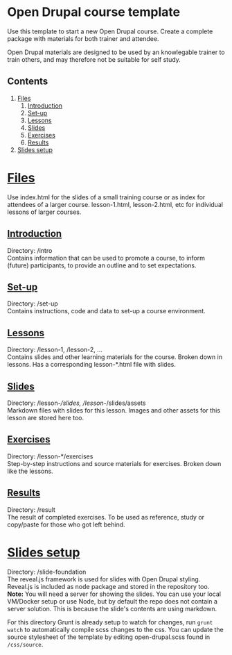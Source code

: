 # Open Drupal course template
Use this template to start a new Open Drupal course. Create a complete package with materials for both trainer and attendee.

Open Drupal materials are designed to be used by an knowlegable trainer to train others, and may therefore not be suitable for self study.

## Contents
1. [Files](#files)
   1. [Introduction](#introduction)
   2. [Set-up](#setup)
   3. [Lessons](#lessons)
   4. [Slides](#slides)
   5. [Exercises](#exercises)
   6. [Results](#results)
2. [Slides setup](#slides-setup)

# <a href="#files">Files</a>
Use index.html for the slides of a small training course or as index for attendees of a larger course. lesson-1.html, lesson-2.html, etc for individual lessons of larger courses.

## <a href="#introduction">Introduction</a>
Directory: /intro  
Contains information that can be used to promote a course, to inform (future) participants, to provide an outline and to set expectations.

## <a href="#setup">Set-up</a>
Directory: /set-up  
Contains instructions, code and data to set-up a course environment.

## <a href="#lessons">Lessons</a>
Directory: /lesson-1, /lesson-2, ...  
Contains slides and other learning materials for the course. Broken down in lessons.
Has a corresponding lesson-*.html file with slides.

## <a href="#slides">Slides</a>
Directory: /lesson-*/slides, /lesson-*/slides/assets  
Markdown files with slides for this lesson. Images and other assets for this lesson are stored here too.

## <a href="#exercises">Exercises</a>
Directory: /lesson-*/exercises  
Step-by-step instructions and source materials for exercises. Broken down like the lessons.

## <a href="#results">Results</a>
Directory: /result  
The result of completed exercises. To be used as reference, study or copy/paste for those who got left behind.

# <a href="#slides-setup">Slides setup</a>
Directory: /slide-foundation  
The reveal.js framework is used for slides with Open Drupal styling. Reveal.js is included as node package and stored in the repository too.  
**Note:** You will need a server for showing the slides. You can use your local VM/Docker setup or use Node, but by default the repo does not contain a server solution. This is because the slide's contents are using markdown.

For this directory Grunt is already setup to watch for changes, run `grunt watch` to automatically compile scss changes to the css. You can update the source stylesheet of the template by editing open-drupal.scss found in `/css/source`.
